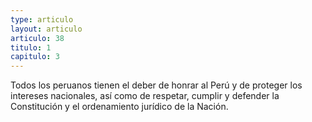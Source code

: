 ```yaml
---
type: articulo
layout: articulo
articulo: 38
titulo: 1
capitulo: 3
---
```

Todos los peruanos tienen el deber de honrar al Perú y de proteger los intereses nacionales, así como de respetar, cumplir y defender la Constitución y el ordenamiento jurídico de la Nación.